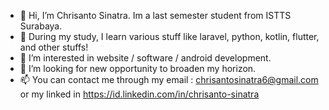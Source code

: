 - 👋 Hi, I’m Chrisanto Sinatra. Im a last semester student from ISTTS Surabaya.
- 🌱 During my study, I learn various stuff like laravel, python, kotlin, flutter, and other stuffs!
- 👀 I’m interested in website / software / android development.
- 💞️ I’m looking for new opportunity to broaden my horizon.
- 📫 You can contact me through my email : chrisantosinatra6@gmail.com or my linked in https://id.linkedin.com/in/chrisanto-sinatra

<!---
Clovinlee/Clovinlee is a ✨ special ✨ repository because its `README.md` (this file) appears on your GitHub profile.
You can click the Preview link to take a look at your changes.
--->

